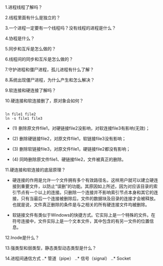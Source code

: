 1.进程线程了解吗？

2.线程里面有什么是独立的？

3.一个进程一定要有一个线程吗？没有线程的进程是什么？

4.协程是什么？

5.同步和互斥是怎么做的？

6.线程间的同步和互斥是怎么做的？

7.守护进程和僵尸进程，孤儿进程有什么了解？

8.系统出现僵尸进程，为什么产生和怎么解决？

9.软连接和硬连接了解吗？

10.硬连接和软连接删了，原对象会如何？

```shell

ln file1 file2 
ln -s file1 file3 

```

* (1) 删除原文件file1，对硬链接file2没影响，对软连接file3有影响(无效)；

* (2) 删除硬链接file2，对原文件file1，软链接file3没有影响；

* (3) 删除软链接file3，对原文件file1，硬链接file2都没有影响；

* (4) 同時删除原文件file1、硬链接file2，文件被真正的删除。


11.硬连接和软连接的底层原理？

* 硬连接的作用是允许一个文件拥有多个有效路径名，这样用户就可以建立硬连接到重要文件，以防止“误删”的功能。其原因如上所述，因为对应该目录的索引节点有一个以上的连接。只删除一个连接并不影响索引节点本身和其它的连接，只有当最后一个连接被删除后，文件的数据块及目录的连接才会被释放。也就是说，文件真正删除的条件是与之相关的所有硬连接文件均被删除。

* 软链接文件有类似于Windows的快捷方式。它实际上是一个特殊的文件。在符号连接中，文件实际上是一个文本文件，其中包含的有另一文件的位置信息。


12.Inode是什么？

13.强类型和弱类型，静态类型动态类型是什么？

14.进程间通信方式
..* 管道（pipe）
..* 信号（signal）
..* Socket


